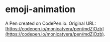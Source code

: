 # emoji-animation

A Pen created on CodePen.io. Original URL: [https://codepen.io/monicatvera/pen/mdZjOzb](https://codepen.io/monicatvera/pen/mdZjOzb).

